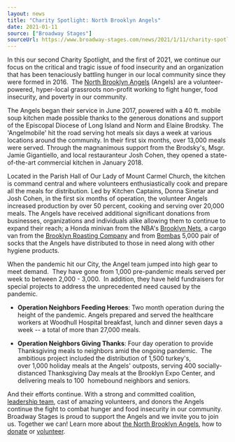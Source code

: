 ```yaml
---
layout: news
title: "Charity Spotlight: North Brooklyn Angels"
date: 2021-01-11
source: ["Broadway Stages"]
sourceUrl: https://www.broadway-stages.com/news/2021/1/11/charity-spotlight-the-north-brooklyn-angels
---
```


In this our second Charity Spotlight, and the first of 2021, we continue our focus on the critical and tragic issue of food insecurity and an organization that has been tenaciously battling hunger in our local community since they were formed in 2016.  The [North Brooklyn Angels](https://www.northbrooklynangels.org/) (Angels) are a volunteer-powered, hyper-local grassroots non-profit working to fight hunger, food insecurity, and poverty in our community.

The Angels began their service in June 2017, powered with a 40 ft. mobile soup kitchen made possible thanks to the generous donations and support of the Episcopal Diocese of Long Island and Norm and Elaine Brodsky. The 'Angelmobile' hit the road serving hot meals six days a week at various locations around the community. In their first six months, over 13,000 meals were served. Through the magnanimous support from the Brodsky's, Msgr. Jamie Gigantiello, and local restauranteur Josh Cohen, they opened a state-of-the-art commercial kitchen in January 2018.

Located in the Parish Hall of Our Lady of Mount Carmel Church, the kitchen is command central and where volunteers enthusiastically cook and prepare all the meals for distribution. Led by Kitchen Captains, Donna Sinetar and Josh Cohen, in the first six months of operation, the volunteer Angels increased production by over 50 percent, cooking and serving over 20,000 meals. The Angels have received additional significant donations from businesses, organizations and individuals alike allowing them to continue to expand their reach; a Honda minivan from the NBA's [Brooklyn Nets](https://www.nba.com/nets/), a cargo van from the [Brooklyn Roasting Company](https://brooklynroasting.com/) and from [Bombas](https://bombas.com/pages/about-us) 5,000 pair of socks that the Angels have distributed to those in need along with other hygiene products. 

When the pandemic hit our City, the Angel team jumped into high gear to meet demand.  They have gone from 1,000 pre-pandemic meals served per week to between 2,000 - 3,000.  In addition, they have held fundraisers for special projects to address the unprecedented need caused by the pandemic. 

- **Operation Neighbors Feeding Heroes**: Two month operation during the height of the pandemic. Angels prepared and served the healthcare workers at Woodhull Hospital breakfast, lunch and dinner seven days a week -- a total of more than 27,000 meals.

- **Operation Neighbors Giving Thanks**: Four day operation to provide Thanksgiving meals to neighbors amid the ongoing pandemic.  The ambitious project included the distribution of 1,500 turkey's, over 1,000 holiday meals at the Angels' outposts, serving 400 socially-distanced Thanksgiving Day meals at the Brooklyn Expo Center, and delivering meals to 100  homebound neighbors and seniors.

And their efforts continue. With a strong and committed coalition, [leadership team](https://www.northbrooklynangels.org/about-us/leadership), cast of amazing volunteers, and donors the Angels continue the fight to combat hunger and food insecurity in our community.  Broadway Stages is proud to support the Angels and we invite you to join us. Together we can! Learn more about [the North Brooklyn Angels](https://www.northbrooklynangels.org/about-us), how to [donate](https://www.northbrooklynangels.org/) or [volunteer](https://www.northbrooklynangels.org/get-involved).